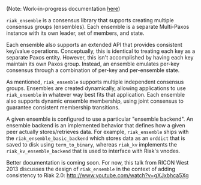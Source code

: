 (Note: Work-in-progress documentation [here](https://github.com/basho/riak_ensemble/blob/develop/doc/Readme.md))

`riak_ensemble` is a consensus library that supports creating multiple
consensus groups (ensembles). Each ensemble is a separate Multi-Paxos
instance with its own leader, set of members, and state.

Each ensemble also supports an extended API that provides consistent
key/value operations. Conceptually, this is identical to treating each
key as a separate Paxos entity. However, this isn't accomplished by
having each key maintain its own Paxos group. Instead, an ensemble
emulates per-key consensus through a combination of per-key and
per-ensemble state.

As mentioned, `riak_ensemble` supports multiple independent consensus
groups. Ensembles are created dynamically, allowing applications to
use `riak_ensemble` in whatever way best fits that
application. Each ensemble also supports dynamic ensemble membership,
using joint consensus to guarantee consistent membership transitions.

A given ensemble is configured to use a particular "ensemble backend".
An ensemble backend is an implemented behavior that defines how a given
peer actually stores/retrieves data. For example, `riak_ensemble`
ships with the `riak_ensemble_basic_backend` which stores data as an
`orddict` that is saved to disk using `term_to_binary`, whereas
`riak_kv` implements the `riak_kv_ensemble_backend` that is used to
interface with Riak's vnodes.

Better documentation is coming soon. For now, this talk from RICON
West 2013 discusses the design of `riak_ensemble` in the context of
adding consistency to Riak 2.0:
http://www.youtube.com/watch?v=gXJxbhca5Xg
